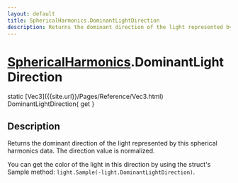 ```yaml
---
layout: default
title: SphericalHarmonics.DominantLightDirection
description: Returns the dominant direction of the light represented by this spherical harmonics data. The direction value is normalized.  You can get the color of the light in this direction by using the struct's Sample method. light.Sample(-light.DominantLightDirection).
---
```

# [SphericalHarmonics]({{site.url}}/Pages/Reference/SphericalHarmonics.html).DominantLightDirection

<div class='signature' markdown='1'>
static [Vec3]({{site.url}}/Pages/Reference/Vec3.html) DominantLightDirection{ get }
</div>

## Description
Returns the dominant direction of the light represented
by this spherical harmonics data. The direction value is
normalized.

You can get the color of the light in this direction by using the
struct's Sample method:
`light.Sample(-light.DominantLightDirection)`.

